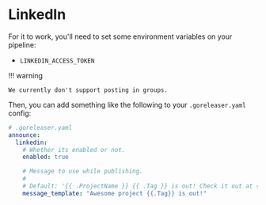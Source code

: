 # LinkedIn

For it to work, you'll need to set some environment variables on your pipeline:

- `LINKEDIN_ACCESS_TOKEN`

!!! warning

    We currently don't support posting in groups.

Then, you can add something like the following to your `.goreleaser.yaml` config:

```yaml
# .goreleaser.yaml
announce:
  linkedin:
    # Whether its enabled or not.
    enabled: true

    # Message to use while publishing.
    #
    # Default: '{{ .ProjectName }} {{ .Tag }} is out! Check it out at {{ .ReleaseURL }}'.
    message_template: "Awesome project {{.Tag}} is out!"
```

<!-- md:templates -->
